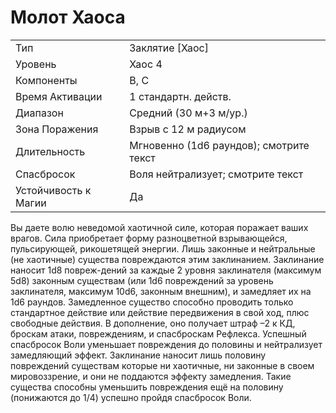 # Молот Хаоса
|                      |                                         |
| -------------------- | --------------------------------------- |
| Тип                  | Заклятие [Хаос]                         |
| Уровень              | Хаос 4                                  |
| Компоненты           | В, С                                    |
| Время Активации      | 1 стандартн. действ.                    |
| Диапазон             | Средний (30 м+3 м/ур.)                  |
| Зона Поражения       | Взрыв с 12 м радиусом                   |
| Длительность         | Мгновенно (1d6 раундов); смотрите текст |
| Спасбросок           | Воля нейтрализует; смотрите текст       |
| Устойчивость к Магии | Да                                      |

Вы даете волю неведомой хаотичной силе, которая поражает ваших врагов. Сила приобретает форму разноцветной взрывающейся, пульсирующей, рикошетящей энергии. Лишь законные и нейтральные (не хаотичные) существа повреждаются этим заклинанием. Заклинание наносит 1d8 повреж-дений за каждые 2 уровня заклинателя (максимум 5d8) законным существам (или 1d6 повреждений за уровень заклинателя, максимум 10d6, законным внешним), и замедляет их на 1d6 раундов. Замедленное существо способно проводить только стандартное действие или действие передвижения в свой ход, плюс свободные действия. В дополнение, оно получает штраф –2 к КД, броскам атаки, повреждениям, и спасброскам Рефлекса. Успешный спасбросок Воли уменьшает повреждения до половины и нейтрализует замедляющий эффект. Заклинание наносит лишь половину повреждений существам которые ни хаотичные, ни законные в своем мировоззрение, и они не поддаются эффекту замедления. Такие существа способны уменьшить повреждения ещё на половину (понижаются до 1/4) успешно пройдя спасбросок Воли.